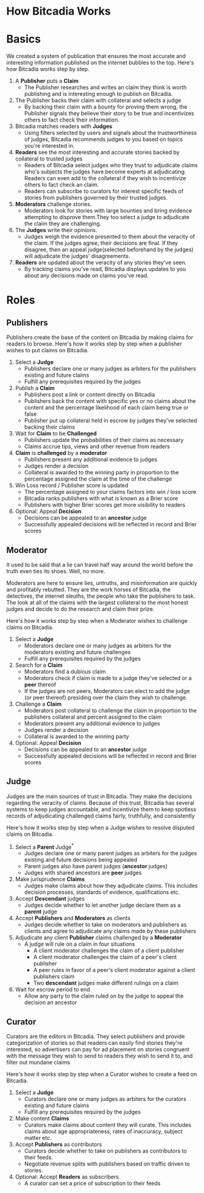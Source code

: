 # How Bitcadia Works

# Basics

We created a system of publication that ensures the most accurate and
interesting information published on the internet bubbles to the top. Here's how
Bitcadia works step by step.

1. A **Publisher** puts a **Claim**
   - The Publisher researches and writes an claim they think is worth publishing
     and is interesting enough to publish on Bitcadia.
2. The Publisher backs their claim with collateral and selects a judge
   - By backing their claim with a bounty for proving them wrong, the Publisher
     signals they believe their story to be true and incentivizes others to fact
     check their information.
3. Bitcadia matches readers with **Judges**
   - Using filters selected by users and signals about the trustworthiness of
     judges, Bitcadia recommends judges to you based on topics you're interested
     in.
4. **Readers** see the most interesting and accurate stories backed by collateral to
   trusted judges
   - Readers of Bitcadia select judges who they trust to adjudicate claims who's
     subjects the judges have become experts at adjudicating. Readers can even
     add to the collateral if they wish to incentivize others to fact check an
     claim.
   - Readers can subscribe to curators for interest specific feeds of stories
     from publishers governed by their trusted judges.
5. **Moderators** challenge stories.
   - Moderators look for stories with large bounties and bring evidence
     attempting to disprove them.They too select a judge to adjudicate the claim
     they are challenging.
6. The **Judges** write their opinions.
   - Judges weigh the evidence presented to them about the veracity of the
     claim. If the judges agree, their decisions are final. If they disagree,
     then an appeal judge(selected beforehand by the judges) will adjudicate the
     judges' disagreements.
7. **Readers** are updated about the veracity of any stories they've seen.
   - By tracking claims you've read, Bitcadia displays updates to you about any
     decisions made on claims you've read.

# Roles

## Publishers

Publishers create the base of the content on Bitcadia by making claims for
readers to browse. Here's how it works step by step when a publisher wishes to
put claims on Bitcadia.

1. Select a **Judge**
   - Publishers declare one or many judges as arbiters for the publishers
     existing and future claims
   - Fulfill any prerequisites required by the judges
2. Publish a **Claim**
   - Publishers post a link or content directly on Bitcadia
   - Publishers back the content with specific yes or no claims about the
     content and the percentage likelihood of each claim being true or false
   - Publisher put up collateral held in escrow by judges they've selected
     backing their claims
3. Wait for **Claim** to be **Challenged**
   - Publishers update the probabilities of their claims as necessary
   - Claims accrue tips, views and other revenue from readers
4. **Claim** is **challenged** by a **moderator**
   - Publishers present any additional evidence to judges
   - Judges render a decision
   - Collateral is awarded to the winning party in proportion to the percentage
     assigned the claim at the time of the challenge
5. Win Loss record / Publisher score is updated
   - The percentage assigned to your claims factors into win / loss score
   - Bitcadia ranks publishers with what is known as a Brier score
   - Publishers with higher Brier scores get more visibility to readers
6. Optional: Appeal **Decision**
   - Decisions can be appealed to an **ancestor** judge
   - Successfully appealed decisions will be reflected in record and Brier
     scores

## Moderator

It used to be said that a lie can travel half way around the world before the
truth even ties its shoes. Well, no more.

Moderators are here to ensure lies, untruths, and misinformation are quickly and
profitably rebutted. They are the work horses of Bitcadia, the detectives, the
internet sleuths, the people who take the publishers to task. The look at all of
the claims with the largest collateral to the most honest judges and decide to
do the research and claim their prize.

Here's how it works step by step when a Moderator wishes to challenge claims on
Bitcadia.

1. Select a **Judge**
   - Moderators declare one or many judges as arbiters for the moderators
     existing and future challenges
   - Fulfill any prerequisites required by the judges
2. Search for a **Claim**
   - Moderators find a dubious claim
   - Moderators check if claim is made to a judge they've selected or a **peer**
     thereof
   - If the judges are not peers, Moderators can elect to add the judge (or
     peer thereof) presiding over the claim they wish to challenge.
3. Challenge a **Claim**
   - Moderators post collateral to challenge the claim in proportion to the
     publishers collateral and percent assigned to the claim
   - Moderators present any additional evidence to judges
   - Judges render a decision
   - Collateral is awarded to the winning party
4. Optional: Appeal **Decision**
   - Decisions can be appealed to an **ancestor** judge
   - Successfully appealed decisions will be reflected in record and Brier
     scores

## Judge

Judges are the main sources of trust in Bitcadia. They make the decisions
regarding the veracity of claims. Because of this trust, Bitcadia has several
systems to keep judges accountable, and incentivize them to keep spotless
records of adjudicating challenged claims fairly, truthfully, and consistently

Here's how it works step by step when a Judge wishes to resolve disputed
claims on Bitcadia.

1. Select a **Parent** Judge<sup>*</sup>
   - Judges declare one or many parent judges as arbiters for the judges
     existing and future decisions being appealed
   - Parent judges also have parent judges (**ancestor** judges)
   - Judges with shared ancestors are **peer** judges
2. Make jurisprudence **Claims**
   - Judges make claims about how they adjudicate claims. This includes
     decision processes, standards of evidence, qualifications etc.
3. Accept **Descendant** judges
   - Judges decide whether to let another judge declare them as a **parent**
     judge
4. Accept **Publishers** and **Moderators** as clients
   - Judges decide whether to take on moderators and publishers as clients and
     agree to adjudicate any claims made by these publishers
5. Adjudicate any client **Publisher** claims challenged by a **Moderator**
   - A judge will rule on a claim in four situations
     - A client moderator challenges the claim of a client publisher
     - A client moderator challenges the claim of a peer's client publisher
     - A peer rules in favor of a peer's client moderator against a client
       publishers claim
     - Two **descendant** judges make different rulings on a claim
6. Wait for escrow period to end
   - Allow any party to the claim ruled on by the judge to appeal the decision
     an ancestor

## Curator

Curators are the editors in Bitcadia. They select publishers and provide
categorization of stories so that readers can easily find stories they're
interested, so advertisers can pay for ad placement on stories congruent with
the message they wish to send to readers they wish to send it to, and filter out
mundane claims

Here's how it works step by step when a Curator wishes to create a feed on
Bitcadia.

1. Select a **Judge**
   - Curators declare one or many judges as arbiters for the curators
     existing and future claims
   - Fulfill any prerequisites required by the judges
2. Make content **Claims**
   - Curators make claims about content they will curate. This includes claims
     about age appropriateness, rates of inaccuracy, subject matter etc.
3. Accept **Publishers** as contributors
   - Curators decide whether to take on publishers as contributors to their
     feeds.
   - Negotiate revenue splits with publishers based on traffic driven to stories.
4. Optional: Accept **Readers** as subscribers
   - A curator can set a price of subscription to their feeds
